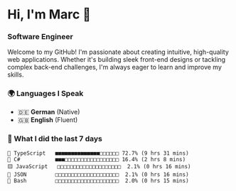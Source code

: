 # Hi, I'm Marc 👋 
### Software Engineer

Welcome to my GitHub! I'm passionate about creating intuitive, high-quality web applications. Whether it's building sleek front-end designs or tackling complex back-end challenges, I'm always eager to learn and improve my skills.  

### 🌍 Languages I Speak  
- 🇩🇪 **German** (Native)  
- 🇬🇧 **English** (Fluent)

### 🤯 What I did the last 7 days

```
🔷 TypeScript   ■■■■■■■■■■■■■■□□□□□□ 72.7% (9 hrs 31 mins)
🔷 C#           ■■■□□□□□□□□□□□□□□□□□ 16.4% (2 hrs 8 mins)
🟨 JavaScript   □□□□□□□□□□□□□□□□□□□□  2.1% (0 hrs 16 mins)
📄 JSON         □□□□□□□□□□□□□□□□□□□□  2.1% (0 hrs 16 mins)
📄 Bash         □□□□□□□□□□□□□□□□□□□□  2.0% (0 hrs 15 mins)
```